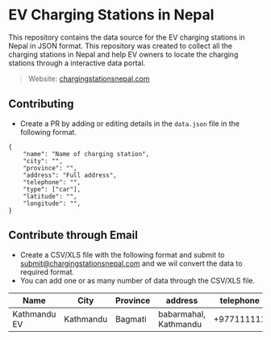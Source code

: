 # EV Charging Stations in Nepal

This repository contains the data source for the EV charging stations in Nepal in JSON format. This repository was created to collect all the charging stations in Nepal and help EV owners to locate the charging stations through a interactive data portal.

> Website: [chargingstationsnepal.com](https://chargingstationsnepal.com/)

## Contributing
- Create a PR by adding or editing details in the `data.json` file in the following format.
```
{
    "name": "Name of charging station",
    "city": "",
    "province": "",
    "address": "Full address",
    "telephone": "",
    "type": ["car"],
    "latitude": "", 
    "longitude": "",
}
```

## Contribute through Email
- Create a CSV/XLS file with the following format and submit to submit@chargingstationsnepal.com and we wil convert the data to required format.
- You can add one or as many number of data through the CSV/XLS file.

Name | City | Province | address | telephone | type | latitude | longitude |
--- | --- | --- | --- |--- |--- |--- |--- |
 | Kathmandu EV | Kathmandu | Bagmati | babarmahal, Kathmandu | +977111111 | [car, bike] | 1.11 | 2.11 |


